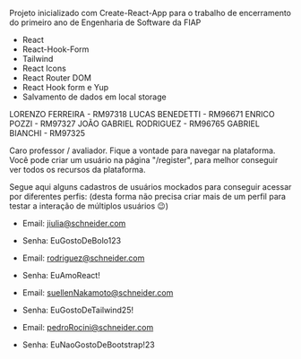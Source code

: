 Projeto inicializado com Create-React-App para o trabalho de encerramento do primeiro ano de Engenharia de Software da FIAP

- React
- React-Hook-Form
- Tailwind
- React Icons
- React Router DOM
- React Hook form e Yup
- Salvamento de dados em local storage

LORENZO FERREIRA - RM97318
LUCAS BENEDETTI - RM96671
ENRICO POZZI - RM97327
JOÃO GABRIEL RODRIGUEZ - RM96765
GABRIEL BIANCHI - RM97325

Caro professor / avaliador. Fique a vontade para navegar na plataforma. Você pode criar um usuário na página "/register", para melhor conseguir ver todos os recursos da plataforma.

Segue aqui alguns cadastros de usuários mockados para conseguir acessar por diferentes perfis:
(desta forma não precisa criar mais de um perfil para testar a interação de múltiplos usuários 😉)

- Email: jiulia@schneider.com
- Senha: EuGostoDeBolo123

- Email: rodriguez@schneider.com
- Senha: EuAmoReact!

- Email: suellenNakamoto@schneider.com
- Senha: EuGostoDeTailwind25!

- Email: pedroRocini@schneider.com
- Senha: EuNaoGostoDeBootstrap!23
